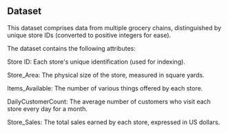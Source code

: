 ## Dataset


This dataset comprises data from multiple grocery chains, distinguished by unique store IDs (converted to positive integers for ease). 


The dataset contains the following attributes:

Store ID: Each store's unique identification (used for indexing).

Store_Area: The physical size of the store, measured in square yards.

Items_Available: The number of various things offered by each store.

DailyCustomerCount: The average number of customers who visit each store every day for a month.

Store_Sales: The total sales earned by each store, expressed in US dollars.


